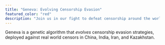 ```yaml
---
title: "Geneva: Evolving Censorship Evasion"
featured_color: "red"
description: "Join us in our fight to defeat censorship around the world."
---
```


Geneva is a genetic algorithm that _evolves_ censorship evasion strategies, deployed against real world censors in China, India, Iran, and Kazakhstan.


